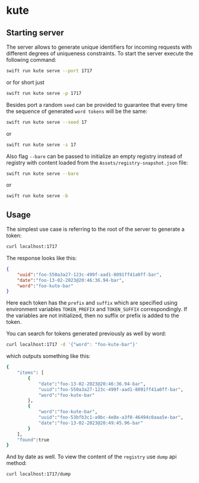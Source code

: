 # kute

## Starting server

The server allows to generate unique identifiers for incoming requests with different degrees of uniqueness constraints. To start the server execute the following command:

```sh
swift run kute serve --port 1717
```

or for short just

```sh
swift run kute serve -p 1717
```

Besides port a random `seed` can be provided to guarantee that every time the sequence of generated `word tokens` will be the same:

```sh
swift run kute serve --seed 17
```

or

```sh
swift run kute serve -s 17
```

Also flag `--bare` can be passed to initialize an empty registry instead of registry with content loaded from the `Assets/registry-snapshot.json` file:

```sh
swift run kute serve --bare
```

or

```sh
swift run kute serve -b
```

## Usage

The simplest use case is referring to the root of the server to generate a token:

```sh
curl localhost:1717
```

The response looks like this:

```json
{
    "uuid":"foo-550a3a27-123c-499f-aad1-8091ff41a0ff-bar",
    "date":"foo-13-02-2023@20:46:36.94-bar",
    "word":"foo-kute-bar"
}
```

Here each token has the `prefix` and `suffix` which are specified using environment variables `TOKEN_PREFIX` and `TOKEN_SUFFIX` correspondingly. If the variables are not initialized, then no suffix or prefix is added to the token.

You can search for tokens generated previously as well by word:

```sh
curl localhost:1717 -d '{"word": "foo-kute-bar"}'
```

which outputs something like this:

```sh
{
    "items": [
        {
            "date":"foo-13-02-2023@20:46:36.94-bar",
            "uuid":"foo-550a3a27-123c-499f-aad1-8091ff41a0ff-bar",
            "word":"foo-kute-bar"
        },
        {
            "word":"foo-kute-bar",
            "uuid":"foo-53bfb3c1-a9bc-4e8e-a3f0-46494c0aaa5e-bar",
            "date":"foo-13-02-2023@20:49:45.96-bar"
        }
    ],
    "found":true
}
```

And by date as well. To view the content of the `registry` use `dump` api method:

```sh
curl localhost:1717/dump
```
